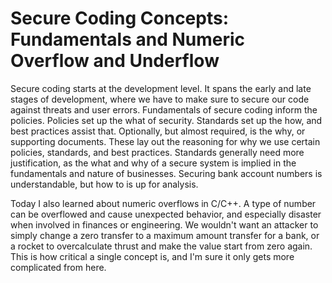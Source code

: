 # Secure Coding Concepts: Fundamentals and Numeric Overflow and Underflow

Secure coding starts at the development level. It spans the early and late stages of development, where we have to make sure to secure our code against threats and user errors. Fundamentals of secure coding inform the policies. Policies set up the what of security. Standards set up the how, and best practices assist that. Optionally, but almost required, is the why, or supporting documents. These lay out the reasoning for why we use certain policies, standards, and best practices. Standards generally need more justification, as the what and why of a secure system is implied in the fundamentals and nature of businesses. Securing bank account numbers is understandable, but how to is up for analysis. 

Today I also learned about numeric overflows in C/C++. A type of number can be overflowed and cause unexpected behavior, and especially disaster when involved in finances or engineering. We wouldn't want an attacker to simply change a zero transfer to a maximum amount transfer for a bank, or a rocket to overcalculate thrust and make the value start from zero again. This is how critical a single concept is, and I'm sure it only gets more complicated from here.
